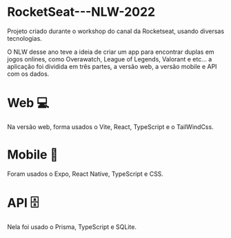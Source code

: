 # RocketSeat---NLW-2022

Projeto criado durante o workshop do canal da Rocketseat, usando diversas tecnologias.

O NLW desse ano teve a ideia de criar um app para encontrar duplas em jogos onlines, como Overawatch, League of Legends, Valorant e etc... a aplicação foi dividida em três partes, a versão web, a versão mobile e API com os dados.

# Web 💻

Na versão web, forma usados o Vite, React, TypeScript e o TailWindCss.

# Mobile 📱

Foram usados o Expo, React Native, TypeScript e CSS.

# API 🗄

Nela foi usado o Prisma, TypeScript e SQLite.
